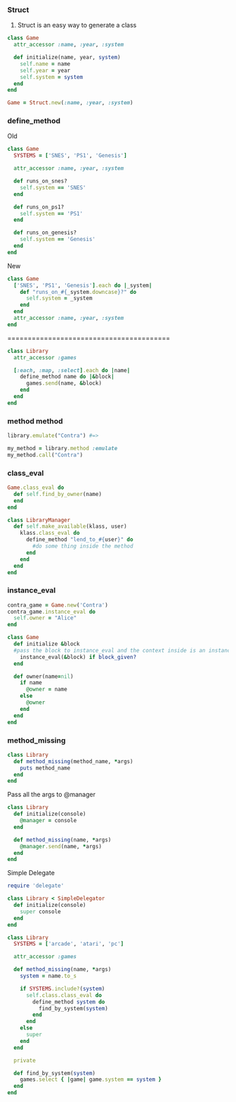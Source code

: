 ### Struct

1. Struct is an easy way to generate a class

  ```ruby
  class Game
    attr_accessor :name, :year, :system
  
    def initialize(name, year, system)
      self.name = name
      self.year = year
      self.system = system
    end
  end
  
  Game = Struct.new(:name, :year, :system)
  ```

### define_method

Old

```ruby
class Game
  SYSTEMS = ['SNES', 'PS1', 'Genesis']

  attr_accessor :name, :year, :system

  def runs_on_snes?
    self.system == 'SNES'
  end

  def runs_on_ps1?
    self.system == 'PS1'
  end

  def runs_on_genesis?
    self.system == 'Genesis'
  end
end
```

New

```ruby
class Game
  ['SNES', 'PS1', 'Genesis'].each do |_system|
    def "runs_on_#{_system.downcase}?" do
      self.system = _system
    end
  end
  attr_accessor :name, :year, :system
end
```
========================================

```ruby
class Library
  attr_accessor :games

  [:each, :map, :select].each do |name|
    define_method name do |&block|
      games.send(name, &block)
    end
  end
end
```

### method method

```ruby
library.emulate("Contra") #=>

my_method = library.method :emulate
my_method.call("Contra")
```

### class_eval

```ruby
Game.class_eval do
  def self.find_by_owner(name)
  end
end
```

```ruby
class LibraryManager
  def self.make_available(klass, user)
    klass.class_eval do
      define_method "lend_to_#{user}" do
        #do some thing inside the method
      end
    end
  end
end
```

### instance_eval

```ruby
contra_game = Game.new('Contra')
contra_game.instance_eval do
  self.owner = "Alice"
end
```

```ruby
class Game
  def initialize &block
  #pass the block to instance_eval and the context inside is an instance of Game 
    instance_eval(&block) if block_given?
  end

  def owner(name=nil)
    if name
      @owner = name
    else
      @owner
    end
  end
end
```

### method_missing

```ruby
class Library
  def method_missing(method_name, *args)
    puts method_name
  end
end
```

Pass all the args to @manager

```ruby
class Library
  def initialize(console)
    @manager = console
  end

  def method_missing(name, *args)
    @manager.send(name, *args)
  end
end
```

Simple Delegate

```ruby
require 'delegate'

class Library < SimpleDelegator
  def initialize(console)
    super console
  end
end
```

```ruby
class Library
  SYSTEMS = ['arcade', 'atari', 'pc']

  attr_accessor :games

  def method_missing(name, *args)
    system = name.to_s

    if SYSTEMS.include?(system)
      self.class.class_eval do
        define_method system do
          find_by_system(system)
        end
      end
    else
      super
    end
  end

  private

  def find_by_system(system)
    games.select { |game| game.system == system }
  end
end
```
